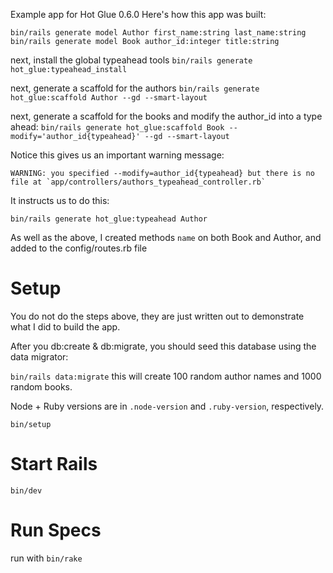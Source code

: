 Example app for Hot Glue 0.6.0
Here's how this app was built:
```
bin/rails generate model Author first_name:string last_name:string
bin/rails generate model Book author_id:integer title:string
```
next, install the global typeahead tools
`bin/rails generate hot_glue:typeahead_install`

next, generate a scaffold for the authors
`bin/rails generate hot_glue:scaffold Author --gd --smart-layout`

next, generate a scaffold for the books and modify the author_id into a type ahead:
`bin/rails generate hot_glue:scaffold Book --modify='author_id{typeahead}' --gd --smart-layout`


Notice this gives us an important warning message:
```
WARNING: you specified --modify=author_id{typeahead} but there is no file at `app/controllers/authors_typeahead_controller.rb`
```
It instructs us to do this:

`bin/rails generate hot_glue:typeahead Author`



As well as the above, I created methods `name` on both Book and Author, and added to the config/routes.rb file


# Setup

You do not do the steps above, they are just written out to demonstrate what I did to build the app. 

After you db:create & db:migrate, you should seed this database using the data migrator:

`bin/rails data:migrate`
this will create 100 random author names and 1000 random books.


Node + Ruby versions are in `.node-version` and `.ruby-version`, respectively.



`bin/setup`

# Start Rails

`bin/dev`

# Run Specs

run with `bin/rake`
